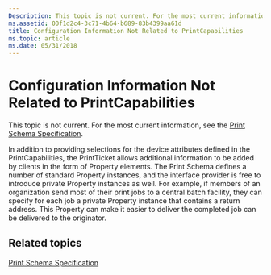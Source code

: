 ```yaml
---
Description: This topic is not current. For the most current information, see the Print Schema Specification.
ms.assetid: 00f1d2c4-3c71-4b64-b689-83b4399aa61d
title: Configuration Information Not Related to PrintCapabilities
ms.topic: article
ms.date: 05/31/2018
---
```


# Configuration Information Not Related to PrintCapabilities

This topic is not current. For the most current information, see the [Print Schema Specification](https://go.microsoft.com/?linkid=7141496).

In addition to providing selections for the device attributes defined in the PrintCapabilities, the PrintTicket allows additional information to be added by clients in the form of Property elements. The Print Schema defines a number of standard Property instances, and the interface provider is free to introduce private Property instances as well. For example, if members of an organization send most of their print jobs to a central batch facility, they can specify for each job a private Property instance that contains a return address. This Property can make it easier to deliver the completed job can be delivered to the originator.

## Related topics

<dl> <dt>

[Print Schema Specification](https://go.microsoft.com/?linkid=7141496)
</dt> </dl>

 

 



